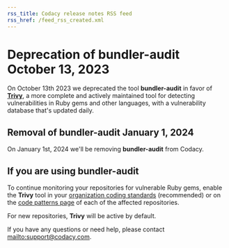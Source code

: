 ```yaml
---
rss_title: Codacy release notes RSS feed
rss_href: /feed_rss_created.xml
---
```


# Deprecation of bundler-audit October 13, 2023

On October 13th 2023 we deprecated the tool **bundler-audit** in favor of [**Trivy**](https://github.com/codacy/codacy-trivy), a more complete and actively maintained tool for detecting vulnerabilities in Ruby gems and other languages, with a vulnerability database that's updated daily.

## Removal of bundler-audit January 1, 2024

On January 1st, 2024 we'll be removing **bundler-audit** from Codacy.

## If you are using bundler-audit

To continue monitoring your repositories for vulnerable Ruby gems, enable the **Trivy** tool in your [organization coding standards](../../organizations/using-coding-standards.md) (recommended) or on the [code patterns page](../../repositories-configure/configuring-code-patterns.md) of each of the affected repositories.

For new repositories, **Trivy** will be active by default.

If you have any questions or need help, please contact <mailto:support@codacy.com>.

